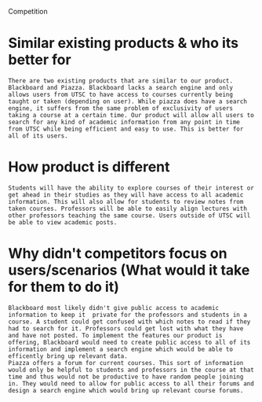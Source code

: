 Competition

# Similar existing products & who its better for
	There are two existing products that are similar to our product. Blackboard and Piazza. Blackboard lacks a search engine and only allows users from UTSC to have access to courses currently being taught or taken (depending on user). While piazza does have a search engine, it suffers from the same problem of exclusivity of users taking a course at a certain time. Our product will allow all users to search for any kind of academic information from any point in time from UTSC while being efficient and easy to use. This is better for all of its users. 
# How product is different
	Students will have the ability to explore courses of their interest or get ahead in their studies as they will have access to all academic information. This will also allow for students to review notes from taken courses. Professors will be able to easily align lectures with other professors teaching the same course. Users outside of UTSC will be able to view academic posts. 
# Why didn't competitors focus on users/scenarios (What would it take for them to do it)
	Blackboard most likely didn't give public access to academic information to keep it  private for the professors and students in a course. A student could get confused with which notes to read if they had to search for it. Professors could get lost with what they have and have not posted. To implement the features our product is offering, Blackboard would need to create public access to all of its information and implement a search engine which would be able to efficently bring up relevant data.
	Piazza offers a forum for current courses. This sort of information would only be helpful to students and professors in the course at that time and thus would not be productive to have random people joining in. They would need to allow for public access to all their forums and design a search engine which would bring up relevant course forums.
